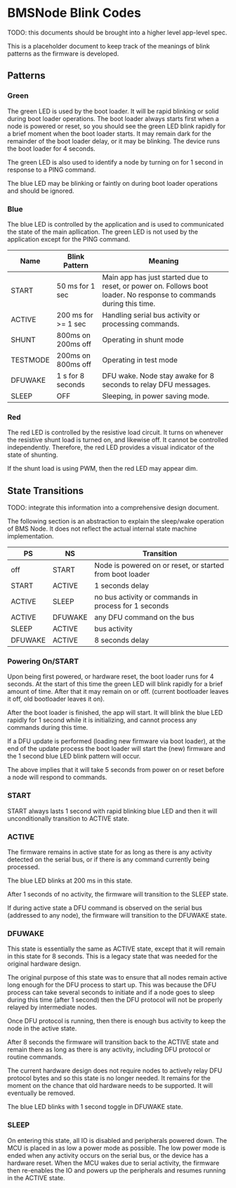 BMSNode Blink Codes
===================

TODO: this documents should be brought into a higher level app-level spec.

This is a placeholder document to keep track of the meanings of blink
patterns as the firmware is developed.

Patterns
--------

### Green

The green LED is used by the boot loader. It will be rapid blinking or solid
during boot loader operations. The boot loader always starts first when a node
is powered or reset, so you should see the green LED blink rapidly for a brief
moment when the boot loader starts. It may remain dark for the remainder of
the boot loader delay, or it may be blinking. The device runs the boot loader
for 4 seconds.

The green LED is also used to identify a node by turning on for 1 second in
response to a PING command.

The blue LED may be blinking or faintly on during boot loader operations and
should be ignored.

### Blue

The blue LED is controlled by the application and is used to communicated the
state of the main apllication. The green LED is not used by the application
except for the PING command.

|Name   |Blink Pattern      |Meaning                            |
|-------|-------------------|-----------------------------------|
|START  |50 ms for 1 sec    |Main app has just started due to reset, or power on. Follows boot loader. No response to commands during this time.|
|ACTIVE |200 ms for >= 1 sec|Handling serial bus activity or processing commands.|
|SHUNT  |800ms on 200ms off |Operating in shunt mode            |
|TESTMODE|200ms on 800ms off|Operating in test mode             |
|DFUWAKE|1 s for 8 seconds  |DFU wake. Node stay awake for 8 seconds to relay DFU messages.|
|SLEEP  | OFF               |Sleeping, in power saving mode.    |

### Red

The red LED is controlled by the resistive load circuit. It turns on whenever
the resistive shunt load is turned on, and likewise off. It cannot be
controlled independently. Therefore, the red LED provides a visual indicator
of the state of shunting.

If the shunt load is using PWM, then the red LED may appear dim.

State Transitions
-----------------

TODO: integrate this information into a comprehensive design document.

The following section is an abstraction to explain the sleep/wake operation
of BMS Node. It does not reflect the actual internal state machine
implementation.

|PS      |NS      |Transition                                               |
|--------|--------|---------------------------------------------------------|
|off     |START   |Node is powered on or reset, or started from boot loader |
|START   |ACTIVE  |1 seconds delay                                          |
|ACTIVE  |SLEEP   |no bus activity or commands in process for 1 seconds     |
|ACTIVE  |DFUWAKE |any DFU command on the bus                               |
|SLEEP   |ACTIVE  |bus activity                                             |
|DFUWAKE |ACTIVE  |8 seconds delay                                          |

### Powering On/START

Upon being first powered, or hardware reset, the boot loader runs for 4
seconds. At the start of this time the green LED will blink rapidly for a brief
amount of time. After that it may remain on or off. (current bootloader leaves
it off, old bootloader leaves it on).

After the boot loader is finished, the app will start. It will blink the blue
LED rapidly for 1 second while it is initializing, and cannot process any
commands during this time.

If a DFU update is performed (loading new firmware via boot loader), at the
end of the update process the boot loader will start the (new) firmware and
the 1 second blue LED blink pattern will occur.

The above implies that it will take 5 seconds from power on or reset before a
node will respond to commands.

### START

START always lasts 1 second with rapid blinking blue LED and then it will
unconditionally transition to ACTIVE state.

### ACTIVE

The firmware remains in active state for as long as there is any activity
detected on the serial bus, or if there is any command currently being
processed.

The blue LED blinks at 200 ms in this state.

After 1 seconds of no activity, the firmware will transition to the SLEEP
state.

If during active state a DFU command is observed on the serial bus (addressed
to any node), the firmware will transition to the DFUWAKE state.

### DFUWAKE

This state is essentially the same as ACTIVE state, except that it will remain
in this state for 8 seconds. This is a legacy state that was needed for the
original hardware design.

The original purpose of this state was to ensure that all nodes remain active
long enough for the DFU process to start up. This was because the DFU process
can take several seconds to initiate and if a node goes to sleep during this
time (after 1 second) then the DFU protocol will not be properly relayed by
intermediate nodes.

Once DFU protocol is running, then there is enough bus activity to keep the
node in the active state.

After 8 seconds the firmware will transition back to the ACTIVE state and
remain there as long as there is any activity, including DFU protocol or
routine commands.

The current hardware design does not require nodes to actively relay DFU
protocol bytes and so this state is no longer needed. It remains for the moment
on the chance that old hardware needs to be supported. It will eventually be
removed.

The blue LED blinks with 1 second toggle in DFUWAKE state.

### SLEEP

On entering this state, all IO is disabled and peripherals powered down. The
MCU is placed in as low a power mode as possible. The low power mode is ended
when any activity occurs on the serial bus, or the device has a hardware reset.
When the MCU wakes due to serial activity, the firmware then re-enables the IO
and powers up the peripherals and resumes running in the ACTIVE state.
